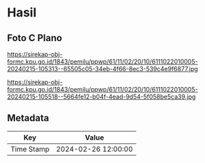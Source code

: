 # Hasil

## Foto C Plano

https://sirekap-obj-formc.kpu.go.id/1843/pemilu/ppwp/61/11/02/20/10/6111022010005-20240215-105313--65505c05-34eb-4f66-8ec3-539c4e9f6877.jpg

https://sirekap-obj-formc.kpu.go.id/1843/pemilu/ppwp/61/11/02/20/10/6111022010005-20240215-105518--5664fe12-b04f-4ead-9d54-5f058be5ca39.jpg


## Metadata

| Key        | Value               |
| ---------- | ------------------- |
| Time Stamp | 2024-02-26 12:00:00 |



